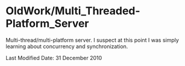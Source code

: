 OldWork/Multi_Threaded-Platform_Server
======================================

Multi-thread/multi-platform server. I suspect at this point I was simply learning about concurrency and synchronization.

Last Modified Date: 31 December 2010
